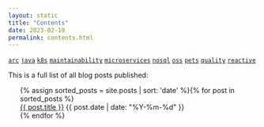 ```yaml
---
layout: static
title: "Contents"
date: 2023-02-19
permalink: contents.html
---
```

[```arc```](/tag/arc.html)
[```java```](/tag/java.html)
[```k8s```](/tag/k8s.html)
[```maintainability```](/tag/maintainability.html)
[```microservices```](/tag/microservices.html)
[```nosql```](/tag/nosql.html)
[```oss```](/tag/oss.html)
[```pets```](/tag/pets.html)
[```quality```](/tag/quality.html)
[```reactive```](/tag/reactive.html)

This is a full list of all blog posts published:
  <ul class="categories-list">
    {% assign sorted_posts = site.posts | sort: 'date' %}{% for post in sorted_posts %}
      <div class="posts-list-item">
          <span class="posts-list-item-name float-left"><a href="{{ site.baseurl }}{{ post.url }}">{{ post.title }}</a></span>
        <span class="posts-list-item-date float-right">{{ post.date | date: "%Y-%m-%d" }}</span>
      </div>
    {% endfor %}
  </ul>